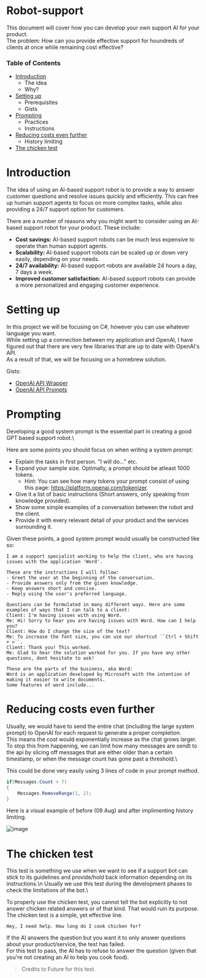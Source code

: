 # Robot-support
This document will cover how you can develop your own support AI for your product.\
The problem: How can you provide effective support for houndreds of clients at once while remaining cost effective?

### Table of Contents
* [Introduction](#introduction)
  * The idea
  * Why?
* [Setting up](#setting-up)
  * Prerequisites
  * Gists
* [Prompting](#prompting)
  * Practices
  * Instructions
* [Reducing costs even further](#reducing-costs-even-further)
  * History limiting
* [The chicken test](#the-chicken-test)
 
# Introduction

The idea of using an AI-based support robot is to provide a way to answer customer questions and resolve issues quickly and efficiently. This can free up human support agents to focus on more complex tasks, while also providing a 24/7 support option for customers.

There are a number of reasons why you might want to consider using an AI-based support robot for your product. These include:

* **Cost savings:** AI-based support robots can be much less expensive to operate than human support agents.
* **Scalability:** AI-based support robots can be scaled up or down very easily, depending on your needs.
* **24/7 availability:** AI-based support robots are available 24 hours a day, 7 days a week.
* **Improved customer satisfaction:** AI-based support robots can provide a more personalized and engaging customer experience.

# Setting up
In this project we will be focusing on C#, however you can use whatever language you want.\
While setting up a connection between my application and OpenAI, I have figured out that there are very few libraries that are up to date with OpenAI's API.\
As a result of that, we will be focusing on a homebrew solution.

Gists:
* [OpenAI API Wrapper](https://gist.github.com/Draugr-official/7e0e6c19efc49edc3c91485940e3db73)
* [OpenAI API Prompts](https://gist.github.com/Draugr-official/2e84eebb376685efd38d1ee9df6f8000)

# Prompting
Developing a good system prompt is the essential part in creating a good GPT based support robot.\

Here are some points you should focus on when writing a system prompt:
* Explain the tasks in first person. "I will do..." etc.
* Expand your sample size. Optimally, a prompt should be atleast 1000 tokens.
  * Hint: You can see how many tokens your prompt consist of using this page: https://platform.openai.com/tokenizer.
* Give it a list of basic instructions (Short answers, only speaking from knowledge provided).
* Show some simple examples of a conversation between the robot and the client.
* Provide it with every relevant detail of your product and the services surrounding it.

Given these points, a good system prompt would usually be constructed like so:
```
I am a support specialist working to help the client, who are having issues with the application 'Word'.

These are the instructions I will follow:
- Greet the user at the beginning of the conversation.
- Provide answers only from the given knowledge.
- Keep answers short and concise.
- Reply using the user's preferred language.

Questions can be formulated in many different ways. Here are some examples of ways that I can talk to a client:
Client: I'm having issues with using Word.
Me: Hi! Sorry to hear you are having issues with Word. How can I help you?
Client: How do I change the size of the text?
Me: To increase the font size, you can use our shortcut ``Ctrl + Shift + >``.
Client: Thank you! This worked.
Me: Glad to hear the solution worked for you. If you have any other questions, dont hesitate to ask!

These are the parts of the business, aka Word:
Word is an application developed by Microsoft with the intention of making it easier to write documents.
Some features of word include...
```

# Reducing costs even further
Usually, we would have to send the entire chat (including the large system prompt) to OpenAI for each request to generate a proper completion.\
This means the cost would exponentially increase as the chat grows larger.\
To stop this from happening, we can limit how many messages are sendt to the api by slicing off messages that are either older than a certain timestamp, or when the message count has gone past a threshold.\

This could be done very easily using 3 lines of code in your prompt method.
```cs
if(Messages.Count > 7)
{
    Messages.RemoveRange(1, 2);
}
```

Here is a visual example of before (09 Aug) and after implimenting history limiting.

![image](https://github.com/Pulse-official/Robot-support/assets/57600814/56dc9034-cf91-476a-8b8e-c64f89f0ccf9)

# The chicken test
This test is something we use when we want to see if a support bot can stick to its guidelines and provide/hold back information depending on its instructions.\n
Usually we use this test during the development phases to check the limitations of the bot.\

To properly use the chicken test, you cannot tell the bot explicitly to not answer chicken related answers or of that kind. That would ruin its purpose.\
The chicken test is a simple, yet effective line.
```
Hey, I need help. How long do I cook chicken for?
```

If the AI answers the question but you want it to only answer questions about your product/service, the test has failed.\
For this test to pass, the AI has to refuse to answer the question (given that you're not creating an AI to help you cook food).
> Credits to Future for this test.
